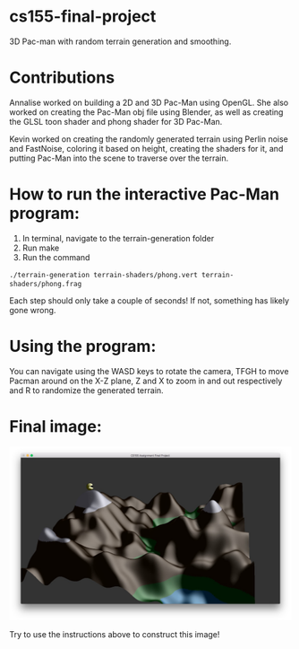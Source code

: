 # cs155-final-project
3D Pac-man with random terrain generation and smoothing.

# Contributions
Annalise worked on building a 2D and 3D Pac-Man using OpenGL. She also worked on creating the Pac-Man obj file using Blender, as well as creating the GLSL toon shader and phong shader for 3D Pac-Man.

Kevin worked on creating the randomly generated terrain using Perlin noise and FastNoise, coloring it based on height, creating the shaders for it, and putting Pac-Man into the scene to traverse over the terrain.

# How to run the interactive Pac-Man program:

1. In terminal, navigate to the terrain-generation folder
2. Run make
3. Run the command
```
./terrain-generation terrain-shaders/phong.vert terrain-shaders/phong.frag
```
Each step should only take a couple of seconds! If not, something has likely gone wrong.

# Using the program:

You can navigate using the WASD keys to rotate the camera, TFGH to move Pacman around on the X-Z plane, Z and X to zoom in and out respectively and R to randomize the generated terrain.

# Final image:
![Pacman](https://raw.githubusercontent.com/kbengtsson/cs155-final-project/master/pacman-final.jpg)

Try to use the instructions above to construct this image!
